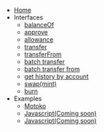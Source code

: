 - [Home](./README.md)
- Interfaces
  - [balanceOf](./pages/interfaces/balanceOf.md)
  - [approve](./pages/interfaces/approve.md)
  - [allowance](./pages/interfaces/allowance.md)
  - [transfer](./pages/interfaces/transfer.md)
  - [transferFrom](./pages/interfaces/transferFrom.md)
  - [batch transfer](./pages/interfaces/batch_transfer.md)
  - [batch transfer from](./pages/interfaces/batch_transfer_from.md)
  - [get history by account](./pages/interfaces/get_history_by_account.md)
  - [swap(mint)](./pages/interfaces/mint.md)
  - [burn](./pages/interfaces/burn.md)
- Examples
  - [Motoko](./pages/examples/motoko.md)
  - [Javascript(Coming soon)](./pages/examples/javascript.md)
  - [Javascript(Coming soon)](./pages/examples/rust.md)